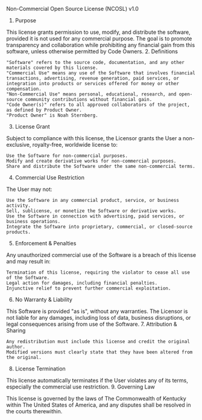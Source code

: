 Non-Commercial Open Source License (NCOSL) v1.0

1. Purpose

This license grants permission to use, modify, and distribute the software, provided it is not used for any commercial purpose. The goal is to promote transparency and collaboration while prohibiting any financial gain from this software, unless otherwise permitted by Code Owners.
2. Definitions

    "Software" refers to the source code, documentation, and any other materials covered by this license.
    "Commercial Use" means any use of the Software that involves financial transactions, advertising, revenue generation, paid services, or integration into products or services offered for money or other compensation.
    "Non-Commercial Use" means personal, educational, research, and open-source community contributions without financial gain.
    "Code Owner(s)" refers to all approved collaborators of the project, as defined by Product Owner.
    "Product Owner" is Noah Sternberg.

3. License Grant

Subject to compliance with this license, the Licensor grants the User a non-exclusive, royalty-free, worldwide license to:

    Use the Software for non-commercial purposes.
    Modify and create derivative works for non-commercial purposes.
    Share and distribute the Software under the same non-commercial terms.

4. Commercial Use Restriction

The User may not:

    Use the Software in any commercial product, service, or business activity.
    Sell, sublicense, or monetize the Software or derivative works.
    Use the Software in connection with advertising, paid services, or business operations.
    Integrate the Software into proprietary, commercial, or closed-source products.

5. Enforcement & Penalties

Any unauthorized commercial use of the Software is a breach of this license and may result in:

    Termination of this license, requiring the violator to cease all use of the Software.
    Legal action for damages, including financial penalties.
    Injunctive relief to prevent further commercial exploitation.

6. No Warranty & Liability

This Software is provided "as is", without any warranties. The Licensor is not liable for any damages, including loss of data, business disruptions, or legal consequences arising from use of the Software.
7. Attribution & Sharing

    Any redistribution must include this license and credit the original author.
    Modified versions must clearly state that they have been altered from the original.

8. License Termination

This license automatically terminates if the User violates any of its terms, especially the commercial use restriction.
9. Governing Law

This license is governed by the laws of The Commonwealth of Kentucky within The United States of America, and any disputes shall be resolved in the courts therewithin.